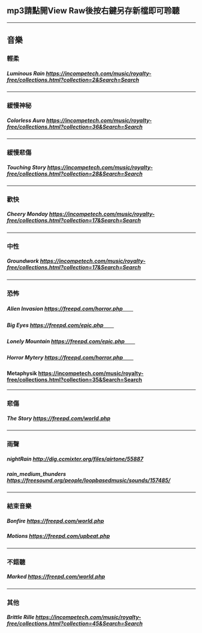 ## mp3請點開View Raw後按右鍵另存新檔即可聆聽
---
## 音樂

### 輕柔
##### Luminous Rain         https://incompetech.com/music/royalty-free/collections.html?collection=2&Search=Search
---
### 緩慢神秘
##### Colorless Aura        https://incompetech.com/music/royalty-free/collections.html?collection=36&Search=Search
---
### 緩慢悲傷
##### Touching Story        https://incompetech.com/music/royalty-free/collections.html?collection=28&Search=Search
---
### 歡快
##### Cheery Monday         https://incompetech.com/music/royalty-free/collections.html?collection=17&Search=Search
---
### 中性
##### Groundwork            https://incompetech.com/music/royalty-free/collections.html?collection=17&Search=Search
---
### 恐怖
##### Alien Invasion        https://freepd.com/horror.php　　
##### Big Eyes              https://freepd.com/epic.php　　
##### Lonely Mountain       https://freepd.com/epic.php　　
##### Horror Mytery         https://freepd.com/horror.php　　
####  Metaphysik            https://incompetech.com/music/royalty-free/collections.html?collection=35&Search=Search
---
### 悲傷
##### The Story             https://freepd.com/world.php
---
### 雨聲
##### nightRain             http://dig.ccmixter.org/files/airtone/55887
##### rain_medium_thunders  https://freesound.org/people/loopbasedmusic/sounds/157485/
---
### 結束音樂
##### Bonfire               https://freepd.com/world.php
##### Motions               https://freepd.com/upbeat.php
---
### 不錯聽
##### Marked                https://freepd.com/world.php
---
### 其他
##### Brittle Rille         https://incompetech.com/music/royalty-free/collections.html?collection=45&Search=Search
